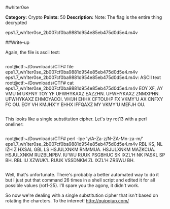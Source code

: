#whiter0se

**Category:** Crypto
**Points:** 50
**Description:** Note: The flag is the entire thing decrypted

eps1.7_wh1ter0se_2b007cf0ba9881d954e85eb475d0d5e4.m4v

##Write-up

Again, the file is ascii text:

>```
root@ctf:~/Downloads/CTF# file eps1.7_wh1ter0se_2b007cf0ba9881d954e85eb475d0d5e4.m4v 
eps1.7_wh1ter0se_2b007cf0ba9881d954e85eb475d0d5e4.m4v: ASCII text
root@ctf:~/Downloads/CTF# cat eps1.7_wh1ter0se_2b007cf0ba9881d954e85eb475d0d5e4.m4v
EOY XF, AY VMU M UKFNY TOY YF UFWHYKAXZ EAZZHN. UFWHYKAXZ ZNMXPHN. UFWHYKAXZ EHMOYACOI. VH'JH EHHX CFTOUHP FX VKMY'U AX CNFXY FC OU. EOY VH KMJHX'Y EHHX IFFQAXZ MY VKMY'U MEFJH OU.
>```

This looks like a single substitution cipher.  Let's try rot13 with a perl oneliner:

>```
root@ctf:~/Downloads/CTF# perl -lpe 'y/A-Za-z/N-ZA-Mn-za-m/' eps1.7_wh1ter0se_2b007cf0ba9881d954e85eb475d0d5e4.m4v
RBL KS, NL IZH Z HXSAL GBL LS HSJULXNKM RNMMUA. HSJULXNKM MAZKCUA. HSJULXNKM RUZBLNPBV. IU'WU RUUK PSGBHUC SK IXZL'H NK PASKL SP BH. RBL IU XZWUK'L RUUK VSSDNKM ZL IXZL'H ZRSWU BH.
>```

Well, that's unfortunate.  There's probably a better automated way to do it but I just put that command 26 times in a shell script and edited it for all possible values (rot1-25).  I'll spare you the agony, it didn't work.

So now we're dealing with a single substitution cipher that isn't based on rotating the charcters. To the internet! http://quipqiup.com/



